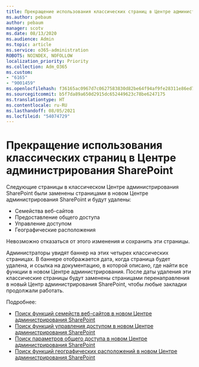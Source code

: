 ```yaml
---
title: Прекращение использования классических страниц в Центре администрирования SharePoint
ms.author: pebaum
author: pebaum
manager: scotv
ms.date: 08/13/2020
ms.audience: Admin
ms.topic: article
ms.service: o365-administration
ROBOTS: NOINDEX, NOFOLLOW
localization_priority: Priority
ms.collection: Adm_O365
ms.custom:
- "6165"
- "9001459"
ms.openlocfilehash: f36165ac0967d7c0627583830d82be64f94af9fe28311e86ed78f321031f9ac3
ms.sourcegitcommit: b5f7da89a650d2915dc652449623c78be6247175
ms.translationtype: HT
ms.contentlocale: ru-RU
ms.lasthandoff: 08/05/2021
ms.locfileid: "54074729"
---
```

# <a name="retire-classic-pages-in-sharepoint-admin-center"></a>Прекращение использования классических страниц в Центре администрирования SharePoint

Следующие страницы в классическом Центре администрирования SharePoint были заменены страницами в новом Центре администрирования SharePoint и будут удалены: 

- Семейства веб-сайтов 
- Предоставление общего доступа
- Управление доступом
- Географические расположения

Невозможно отказаться от этого изменения и сохранить эти страницы.

Администраторы увидят баннер на этих четырех классических страницах. В баннере отображается дата, когда страница будет удалена, и ссылка на документацию, в которой описано, где найти все функции в новом Центре администрирования. После даты удаления эти классические страницы будут заменены страницами перенаправления в новый Центр администрирования SharePoint, чтобы любые закладки продолжали работать.
  
Подробнее:

- [Поиск функций семейств веб-сайтов в новом Центре администрирования SharePoint](https://docs.microsoft.com/sharepoint/site-collections-page)
- [Поиск функций управления доступом в новом Центре администрирования SharePoint](https://docs.microsoft.com/sharepoint/control-access)
- [Поиск параметров общего доступа в новом Центре администрирования SharePoint](https://docs.microsoft.com/sharepoint/sharing-settings)
- [Поиск функций географических расположений в новом Центре администрирования SharePoint](https://docs.microsoft.com/sharepoint/manage-geo-locations)